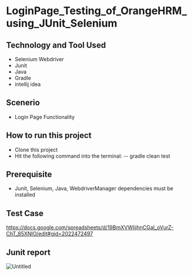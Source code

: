 # LoginPage_Testing_of_OrangeHRM_using_JUnit_Selenium

## Technology and Tool Used
- Selenium Webdriver
- Junit
- Java
- Gradle
- intellij idea

## Scenerio
- Login Page Functionality

## How to run this project
- Clone this project
- Hit the following command into the terminal:
-- gradle clean test

## Prerequisite
- Junit, Selenium, Java, WebdriverManager dependencies must be installed

## Test Case
https://docs.google.com/spreadsheets/d/19BmXVWIijhnCGaI_oVurZ-ChT_85XNIO/edit#gid=2022472497

## Junit report
![Untitled](https://user-images.githubusercontent.com/96409251/225403307-89f35fec-27a7-442a-9d6d-5c59a3684632.png)
